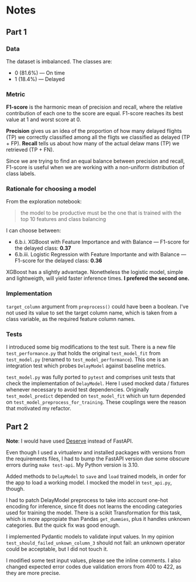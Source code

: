 # Notes

## Part 1

### Data

The dataset is imbalanced. The classes are:
* 0 (81.6%) — On time
* 1 (18.4%) — Delayed

### Metric

**F1-score** is the harmonic mean of precision and recall, where the relative contribution of each one to the score are equal.
F1-score reaches its best value at 1 and worst score at 0.

**Precision** gives us an idea of the proportion of how many delayed flights (TP) we correctly classified among all the fligts we classified as delayed (TP + FP).
**Recall** tells us about how many of the actual delaw   m a n s (TP) we retrieved (TP + FN).

Since we are trying to find an equal balance between precision and recall, F1-score is useful when we are working with a non-uniform distribution of class labels.

### Rationale for choosing a model

From the exploration notebook:
> the model to be productive must be the one that is trained with the top 10 features and class balancing

I can choose between:
* 6.b.i. XGBoost with Feature Importance and with Balance — F1-score for the delayed class: **0.37**
* 6.b.iii. Logistic Regression with Feature Importante and with Balance — F1-score for the delayed class: **0.36**

XGBoost has a slightly advantage. Nonetheless the logistic model, simple and lightweigth, will yield faster inference times. **I prefered the second one.**

### Implementation

`target_column` argument from `preprocess()` could have been a boolean. I've not used its value to set the target column name, which is taken from a class variable, as the required feature column names.

### Tests

I introduced some big modifications to the test suit. There is a new file `test_performance.py` that holds the original `test_model_fit` from `test_model.py` (renamed to `test_model_performance`). This one is an
integration test which probes `DelayModel` against baseline metrics.

`test_model.py` was fully ported to `pytest` and comprises unit tests that check the implementation of `DelayModel`. Here I used mocked data / fixtures whenever necessary to avoid test dependencies. Originally `test_model_predict` depended on `test_model_fit` which un turn depended on `test_model_preprocess_for_training`. These couplings were the reason that motivated my refactor.

## Part 2

**Note**: I would have used [Deserve](https://github.com/matiasbattocchia/deserve) instead of FastAPI.

Even though I used a virtualenv and installed packages with versions from the requirements files, I had to bump the FastAPI version due some obscure errors during `make test-api`. My Python version is 3.10.

Added methods to `DelayModel` to `save` and `load` trained models, in order for the app to load a working model. I mocked the model in `test_api.py`, though.

I had to patch DelayModel preprocess to take into account one-hot encoding for inference, since fit does not learns the encoding
categories used for training the model. There is a scikit Transformation for this task, which is more appropiate than Pandas `get_dummies`, plus it handles unknown categories. But the quick fix was good enough.

I implemented Pydantic models to validate input values. In my opinion `test_should_failed_unkown_column_3` should not fail:
an unknown operator could be acceptable, but I did not touch it.

I modified some test input values, please see the inline comments. I also changed expected error codes due validation errors from 400 to 422, as they are more precise.

